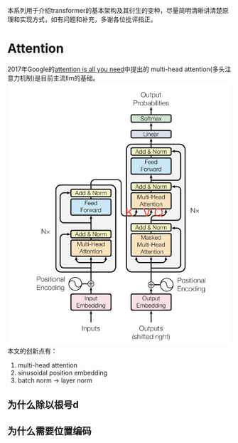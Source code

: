 本系列用于介绍transformer的基本架构及其衍生的变种，尽量简明清晰讲清楚原理和实现方式，如有问题和补充，多谢各位批评指正。
# Attention
2017年Google的[attention is all you need](https://arxiv.org/abs/1706.03762)中提出的
multi-head attention(多头注意力机制)是目前主流llm的基础。
![Transformer结构示意图](./figure/transformer.png)
本文的创新点有：
1. multi-head attention
2. sinusoidal position embedding
3. batch norm -> layer norm
## 为什么除以根号d
## 为什么需要位置编码
